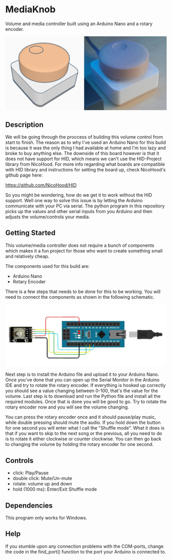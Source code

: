 # MediaKnob

Volume and media controller built using an Arduino Nano and a rotary encoder.

![3D-model](https://github.com/AhmadMD16/MediaKnob/blob/main/images/3D-printed-case-v2.png)

## Description

We will be going through the proccess of building this volume control from start to finish. The reason as to why I've used an Arduino Nano for this build is because it was the only thing I had available at home and I'm too lazy and broke to buy anything else. The downside of this board however is that it does not have support for HID, which means we can't use the HID-Project library from NicoHood. For more info regarding what boards are compatible with HID library and instructions for setting the board up, check NicoHood's github page here:

https://github.com/NicoHood/HID

So you might be wondering, how do we get it to work without the HID support. Well one way to solve this issue is by letting the Arduino communicate with your PC via serial. The python program in this repository picks up the values and other serial inputs from you Arduino and then adjusts the volume/controls your media.

## Getting Started
This volume/media controller does not require a bunch of components which makes it a fun project for those who want to create something small and relatively cheap.

The components used for this build are:

* Arduino Nano
* Rotary Encoder

There is a few steps that needs to be done for this to be working. You will need to connect the components as shown in the following schematic. 

![Schematic](https://github.com/AhmadMD16/MediaKnob/blob/main/images/Circuit.png)

Next step is to install the Arduino file and upload it to your Arduino Nano. Once you've done that you can open up the Serial Monitor in the Arduino IDE and try to rotate the rotary encoder. If everything is hooked up correctly you should see a value changing between 0-100, that's the value for the volume. Last step is to download and run the Python file and install all the required modules. Once that is done you will be good to go. Try to rotate the rotary encoder now and you will see the volume changing. 

You can press the rotary encoder once and it should pause/play music, while double pressing should mute the audio. If you hold down the button for one second you will enter what I call the "Shuffle mode". What it does is that if you want to skip to the next song or the previous, all you need to do is to rotate it either clockwise or counter clockwise. You can then go back to changing the volume by holding the rotary encoder for one second.

## Controls

- click: Play/Pause
- double click: Mute/Un-mute
- rotate: volume up and down
- hold (1000 ms): Enter/Exit Shuffle mode

## Dependencies

This program only works for Windows.

## Help

If you stumble upon any connection problems with the COM-ports, change the code in the find_port() function to the port your Arduino is connected to.
